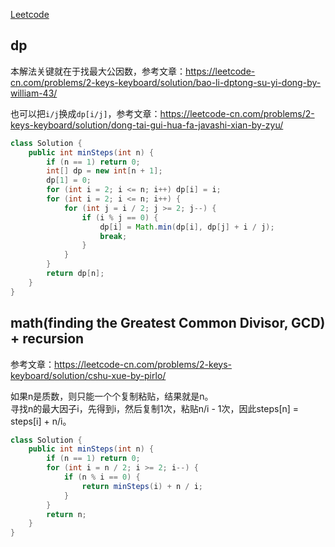 [Leetcode](https://leetcode.com/problems/2-keys-keyboard/submissions/)

## dp
本解法关键就在于找最大公因数，参考文章：https://leetcode-cn.com/problems/2-keys-keyboard/solution/bao-li-dptong-su-yi-dong-by-william-43/

也可以把`i/j`换成`dp[i/j]`，参考文章：https://leetcode-cn.com/problems/2-keys-keyboard/solution/dong-tai-gui-hua-fa-javashi-xian-by-zyu/
```java
class Solution {
    public int minSteps(int n) {
        if (n == 1) return 0;
        int[] dp = new int[n + 1];
        dp[1] = 0;
        for (int i = 2; i <= n; i++) dp[i] = i;
        for (int i = 2; i <= n; i++) {
            for (int j = i / 2; j >= 2; j--) {
                if (i % j == 0) {
                    dp[i] = Math.min(dp[i], dp[j] + i / j);
                    break;
                }
            }
        }
        return dp[n];
    }
}
```

## math(finding the Greatest Common Divisor, GCD) + recursion 
参考文章：https://leetcode-cn.com/problems/2-keys-keyboard/solution/cshu-xue-by-pirlo/

如果n是质数，则只能一个个复制粘贴，结果就是n。\
寻找n的最大因子i，先得到i，然后复制1次，粘贴n/i - 1次，因此steps[n] = steps[i] + n/i。
```java
class Solution {
    public int minSteps(int n) {
        if (n == 1) return 0;
        for (int i = n / 2; i >= 2; i--) {
            if (n % i == 0) {
                return minSteps(i) + n / i;
            }
        }
        return n;
    }
}
```
